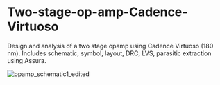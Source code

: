 # Two-stage-op-amp-Cadence-Virtuoso
Design and analysis of a two stage opamp using Cadence Virtuoso (180 nm). Includes schematic, symbol, layout, DRC, LVS, parasitic extraction using Assura.


![opamp_schematic1_edited](https://user-images.githubusercontent.com/107235011/174020186-f3ae53a2-2d9b-4e7f-af71-ad459af5699d.png)
